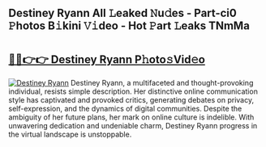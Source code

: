 ## Destiney Ryann All 𝙻eaked 𝙽u𝚍es - Part-ci0 𝙿hotos B𝚒kini 𝚅𝚒deo - Hot 𝙿art 𝙻eaks TNmMa

# <h2><a href="http://ld4uqj.urlbe.top/?page=Destiney+Ryann">🔗🔗👉👉 Destiney Ryann P𝚑oto𝚜Vid𝚎o</a></h2>

[![Destiney Ryann](https://i.imgur.com/eBuTRDB.gif)](http://ld4uqj.urlbe.top/?page=Destiney+Ryann)
Destiney Ryann, a multifaceted and thought-provoking individual, resists simple description. Her distinctive online communication style has captivated and provoked critics, generating debates on privacy, self-expression, and the dynamics of digital communities. Despite the ambiguity of her future plans, her mark on online culture is indelible. With unwavering dedication and undeniable charm, Destiney Ryann progress in the virtual landscape is unstoppable.
